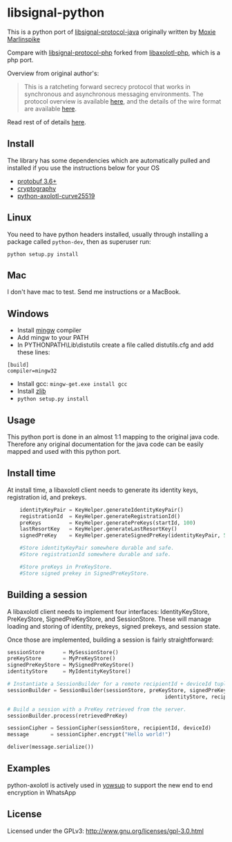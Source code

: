 libsignal-python
========

This is a python port of [libsignal-protocol-java](https://github.com/WhisperSystems/libaxolotl-android)
originally written by [Moxie Marlinspike](https://github.com/moxie0)

Compare with
[libsignal-protocol-php](https://github.com/albert-chin/libsignal-protocol-php)
forked from
[libaxolotl-php](https://github.com/mgp25/libaxolotl-php),
which is a php port.

Overview from original author's:

 > This is a ratcheting forward secrecy protocol that works in synchronous
 > and asynchronous messaging environments. The protocol overview is available
 > [here](https://github.com/trevp/axolotl/wiki), and the details of the wire
 > format are available [here](https://github.com/trevp/axolotl/wiki).
 
Read rest of of details [here](https://github.com/WhisperSystems/libaxolotl-android/blob/master/README.md).

Install
--------


The library has some dependencies which are automatically pulled and installed
if you use the instructions below for your OS

 - [protobuf 3.6+](https://github.com/google/protobuf/)
 - [cryptography](https://cryptography.io)
 - [python-axolotl-curve25519](https://github.com/tgalal/python-axolotl-curve25519)

## Linux

You need to have python headers installed, usually through installing a package called `python-dev`, then as superuser run:
```
python setup.py install
```

## Mac

I don't have mac to test. Send me instructions or a MacBook.

## Windows

 - Install [mingw](http://www.mingw.org/) compiler
 - Add mingw to your PATH
 - In PYTHONPATH\Lib\distutils create a file called distutils.cfg and add these lines:
 
```
[build]
compiler=mingw32
```

 - Install gcc: ```mingw-get.exe install gcc```
 - Install [zlib](http://www.zlib.net/)
 - ```python setup.py install```


Usage
--------

This python port is done in an almost 1:1 mapping to the original java code.
Therefore any original documentation for the java code can be easily mapped
and used with this python port.

## Install time

At install time, a libaxolotl client needs to generate its identity keys, registration id, and
prekeys.

```python
    identityKeyPair = KeyHelper.generateIdentityKeyPair()
    registrationId  = KeyHelper.generateRegistrationId()
    preKeys         = KeyHelper.generatePreKeys(startId, 100)
    lastResortKey   = KeyHelper.generateLastResortKey()
    signedPreKey    = KeyHelper.generateSignedPreKey(identityKeyPair, 5)

    #Store identityKeyPair somewhere durable and safe.
    #Store registrationId somewhere durable and safe.

    #Store preKeys in PreKeyStore.
    #Store signed prekey in SignedPreKeyStore.
```

## Building a session

A libaxolotl client needs to implement four interfaces: IdentityKeyStore, PreKeyStore, 
SignedPreKeyStore, and SessionStore.  These will manage loading and storing of identity, 
prekeys, signed prekeys, and session state.

Once those are implemented, building a session is fairly straightforward:

```python
sessionStore      = MySessionStore()
preKeyStore       = MyPreKeyStore()
signedPreKeyStore = MySignedPreKeyStore()
identityStore     = MyIdentityKeyStore()

# Instantiate a SessionBuilder for a remote recipientId + deviceId tuple.
sessionBuilder = SessionBuilder(sessionStore, preKeyStore, signedPreKeyStore,
                                                   identityStore, recipientId, deviceId)

# Build a session with a PreKey retrieved from the server.
sessionBuilder.process(retrievedPreKey)

sessionCipher = SessionCipher(sessionStore, recipientId, deviceId)
message       = sessionCipher.encrypt("Hello world!")

deliver(message.serialize())
```


Examples
--------

python-axolotl is actively used in [yowsup](https://github.com/tgalal/yowsup) to
support the new end to end encryption in WhatsApp


License
--------

Licensed under the GPLv3: http://www.gnu.org/licenses/gpl-3.0.html
